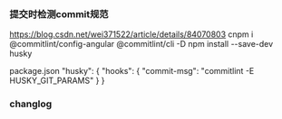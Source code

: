 ### 提交时检测commit规范
https://blog.csdn.net/wei371522/article/details/84070803
cnpm i @commitlint/config-angular @commitlint/cli -D
npm install --save-dev husky

package.json
 "husky": {
    "hooks": {
      "commit-msg": "commitlint -E HUSKY_GIT_PARAMS"
    }
  }

### changlog